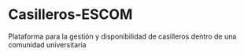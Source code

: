 # Casilleros-ESCOM
Plataforma para la gestión y disponibilidad de casilleros dentro de una comunidad universitaria
